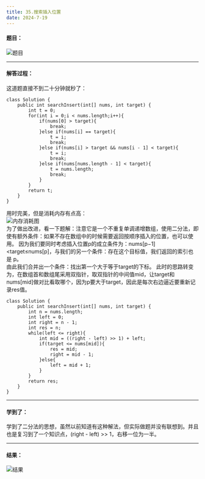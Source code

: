 ```yaml
---
title: 35.搜索插入位置
date: 2024-7-19
---
```


#### 题目：  
![题目](https://github.com/user-attachments/assets/c0cd5cae-99f1-45eb-8cf9-ec4c2b4c19a4)

---
#### 解答过程：  
这道题直接不到二十分钟就秒了：
```
class Solution {
    public int searchInsert(int[] nums, int target) {
        int t = 0;
        for(int i = 0;i < nums.length;i++){
            if(nums[0] > target){
                break;
            }else if(nums[i] == target){
                t = i;
                break;
            }else if(nums[i] > target && nums[i - 1] < target){
                t = i;
                break;
            }else if(nums[nums.length - 1] < target){
                t = nums.length;
                break;
            }
        }
        return t;
    }
}
```
用时完美，但是消耗内存有点高：  
![内存消耗图](https://github.com/user-attachments/assets/2e5eccba-2231-4b06-b237-27e28a6bae80)  
为了做出改进，看一下题解：注意它是一个不重复单调递增数组，使用二分法，即使有额外条件：如果不存在数组中的时候需要返回按顺序插入的位置，也可以使用。 
因为我们要同时考虑插入位置p的成立条件为：nums[p−1]<target≤nums[p]，与我们的另一个条件：存在这个目标值，我们返回的索引也是 p。  
由此我们合并出一个条件：找出第一个大于等于target的下标。
此时的思路转变为，在数组首和数组尾采用双指针，取双指针的中间值mid，让target和nums[mid]做对比看取哪个，因为p要大于target，因此是每次右边逼近要重新记录res值。
```
class Solution {
    public int searchInsert(int[] nums, int target) {
        int n = nums.length;
        int left = 0;
        int right = n - 1;
        int res = n;
        while(left <= right){
            int mid = ((right - left) >> 1) + left;
            if(target <= nums[mid]){
                res = mid;
                right = mid - 1;
            }else{
                left = mid + 1;
            }
        }
        return res;
    }
}
```

---

#### 学到了：
学到了二分法的思想，虽然以前知道有这种解法，但实际做题并没有联想到。并且也是复习到了一个知识点，(right - left) >> 1，右移一位为一半。  

---

#### 结果：  
![结果](https://github.com/user-attachments/assets/5bd37743-7695-4643-b798-8274a93ef6ca)

